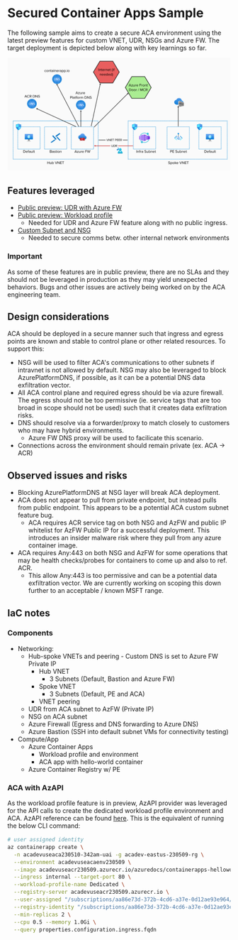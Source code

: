 # Secured Container Apps Sample
The following sample aims to create a secure ACA environment using the latest preview features for custom VNET, UDR, NSGs and Azure FW. The target deployment is depicted below along with key learnings so far.

![Secured ACA](./Secured%20ACA.png)

## Features leveraged
- [Public preview: UDR with Azure FW](https://learn.microsoft.com/en-us/azure/container-apps/networking#user-defined-routes-udr---preview)
- [Public preview: Workload profile](https://learn.microsoft.com/en-us/azure/container-apps/plans#consumption--dedicated-plan-structure-preview)
    - Needed for UDR and Azure FW feature along with no public ingress.
- [Custom Subnet and NSG](https://learn.microsoft.com/en-us/azure/container-apps/firewall-integration)
    - Needed to secure comms betw. other internal network environments 

### <b>Important</b>
As some of these features are in public preview, there are no SLAs and they should not be leveraged in production as they may yield unexpected behaviors. Bugs and other issues are actively being worked on by the ACA engineering team.

## Design considerations
ACA should be deployed in a secure manner such that ingress and egress points are known and stable to control plane or other related resources. To support this:  
- NSG will be used to filter ACA's communications to other subnets if intravnet is not allowed by default. NSG may also be leveraged to block AzurePlatformDNS, if possible, as it can be a potential DNS data exfiltration vector. 
- All ACA control plane and required egress should be via azure firewall. The egress should not be too permissive (ie. service tags that are too broad in scope should not be used) such that it creates data exfiltration risks. 
- DNS should resolve via a forwarder/proxy to match closely to customers who may have hybrid environments.
    - Azure FW DNS proxy will be used to facilicate this scenario. 
- Connections across the environment should remain private (ex. ACA -> ACR)

## Observed issues and risks
- Blocking AzurePlatformDNS at NSG layer will break ACA deployment. 
- ACA does not appear to pull from private endpoint, but instead pulls from public endpoint. This appears to be a potential ACA custom subnet feature bug. 
    - ACA requires ACR service tag on both NSG and AzFW and public IP whitelist for AzFW Public IP for a successful deployment. This introduces an insider malware risk where they pull from any azure container image. 
- ACA requires Any:443 on both NSG and AzFW for some operations that may be health checks/probes for containers to come up and also to ref. ACR. 
    - This allow Any:443 is too permissive and can be a potential data exfiltration vector. We are currently working on scoping this down further to an acceptable / known MSFT range. 

## IaC notes
### Components 
- Networking: 
    - Hub-spoke VNETs and peering - Custom DNS is set to Azure FW Private IP
        - Hub VNET
            - 3 Subnets (Default, Bastion and Azure FW)
        - Spoke VNET
            - 3 Subnets (Default, PE and ACA)
        - VNET peering
    - UDR from ACA subnet to AzFW (Private IP)
    - NSG on ACA subnet
    - Azure Firewall (Egress and DNS forwarding to Azure DNS)
    - Azure Bastion (SSH into default subnet VMs for connectivity testing)
- Compute/App
    - Azure Container Apps
        - Workload profile and environment
        - ACA app with hello-world container
    - Azure Container Registry w/ PE

### ACA with AzAPI 
As the workload profile feature is in preview, AzAPI provider was leveraged for the API calls to create the dedicated workload profile environment and ACA. AzAPI reference can be found [here](https://registry.terraform.io/providers/Azure/azapi/latest/docs). This is the equivalent of running the below CLI command: 

```bash
# user assigned identity
az containerapp create \
  -n acadevuseaca230510-342am-uai -g acadev-eastus-230509-rg \
  --environment acadevuseacaenv230509 \
  --image acadevuseacr230509.azurecr.io/azuredocs/containerapps-helloworld \
  --ingress internal --target-port 80 \
  --workload-profile-name Dedicated \
  --registry-server acadevuseacr230509.azurecr.io \
  --user-assigned "/subscriptions/aa86e73d-372b-4cd6-a37e-0d12ae93e964/resourceGroups/acadev-eastus-230509-rg/providers/Microsoft.ManagedIdentity/userAssignedIdentities/aca-identity" \
  --registry-identity "/subscriptions/aa86e73d-372b-4cd6-a37e-0d12ae93e964/resourceGroups/acadev-eastus-230509-rg/providers/Microsoft.ManagedIdentity/userAssignedIdentities/aca-identity" \
  --min-replicas 2 \
  --cpu 0.5 --memory 1.0Gi \
  --query properties.configuration.ingress.fqdn
```


